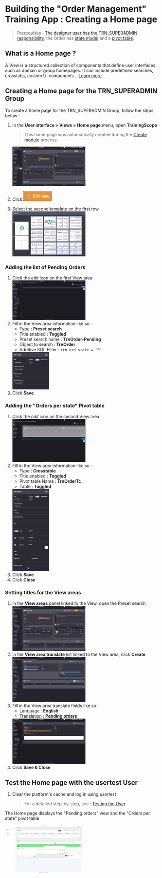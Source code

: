 # Building the "Order Management" Training App : Creating a Home page

> Prerequisite : [The designer user has the TRN_SUPERADMIN responsibility](/lesson/tutorial/getting-started/user#adding-designer-to-trn_superadmin), the Order has [state model](/lesson/tutorial/expanding/states) and a [pivot table](/lesson/tutorial/expanding/pivot-table).

## What is a Home page ?

A View is a structured collection of components that define user interfaces, such as domain or group homepages. It can include predefined searches, crosstabs, custom UI components... [Learn more](/lesson/platform/userinterface/views/home-page)

## Creating a Home page for the TRN_SUPERADMIN Group

To create a home page for the TRN_SUPERADMIN Group, follow the steps below :

1. In the **User interface > Views > Home page** menu, open **TrainingScope**
    > This home page was automatically created during the [Create module](/lesson/tutorial/getting-started/module) process.   

    <img src="home-page-form.png" alt="home-page-form" width="50%"/>
2. Click <img src="edit-view-btn.png" alt="edit-view-btn"/>
3. Select the second template on the first row  
    <img src="select-template.png" alt="select-template" width="50%"/>

### Adding the list of Pending Orders 

1. Click the *edit* icon on the first View area  
    <img src="view-area-edit.png" alt="view-area-edit" width="50%"/>
2. Fill in the View area information like so :
    - Type : **Preset search**
    - Title enabled : **Toggled**
    - Preset search name : **TrnOrder-Pending**
    - Object to search : **TrnOrder**
    - Additive SQL Filter : `trn_ord_state = 'P'`  
    <img src="view-area-search.png" alt="view-area-search" width="25%"/>
3. Click **Save**

### Adding the "Orders per state" Pivot table

1. Click the *edit* icon on the second View area  
    <img src="second-view-area-edit.png" alt="view-area-edit" width="50%"/>
2. Fill in the View area information like so : 
    - Type : **Crosstable**
    - Title enabled : **Toggled**
    - Pivot table Name : **TrnOrderTc**  
    - Table : **Toggled**   
    <img src="view-area-tc.png" alt="view-area-tc" width="25%"/>
3. Click **Save**
4. Click **Close**

### Setting titles for the View areas

1. In the **View areas** panel linked to the View, open the Preset search  
    <img src="open-preset-search.png" alt="open-preset-search" width="50%"/>
2. In the **View area translate** list linked to the View area, click **Create**  
    <img src="create-translate.png" alt="create-translate" width="50%"/>
3. Fill in the View area translate fields like so :
    - Language : **English**
    - Translation : **Pending orders**
    <img src="translate.png" alt="translate" width="50%"/>
4. Click **Save & Close**

## Test the Home page with the usertest User

1. Clear the platform's cache and log in using *usertest*
    > For a detailed step-by-step, see : [Testing the User](/lesson/tutorial/getting-started/user#activating-and-testing-the-user)

<div class="success">
    <p>The Home page displays the "Pending orders" view and the "Orders per state" pivot table</p>
    <img src="success.png" alt="logon" width="50%"/>
</div>

